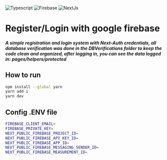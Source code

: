 ![Typescript](https://img.shields.io/badge/TypeScript-007ACC?style=for-the-badge&logo=typescript&logoColor=white) ![Firebase](https://img.shields.io/badge/Firebase-039BE5?style=for-the-badge&logo=Firebase&logoColor=white)  ![NextJs](https://img.shields.io/badge/next.js-000000?style=for-the-badge&logo=nextdotjs&logoColor=white)
# Register/Login with google firebase
##### A simple registration and login system with Next-Auth credentials, all database verification was done in the DBVerifications folder to keep the code clean and organized, after logging in, you can see the data logged in: pages/helpers/protected

## How to run
```sh
npm install --global yarn
yarn add i
yarn dev
```

## Config .ENV file
```sh
FIREBASE_CLIENT_EMAIL=
FIREBASE_PRIVATE_KEY=
NEXT_PUBLIC_FIREBASE_PROJECT_ID=
NEXT_PUBLIC_FIREBASE_API_KEY_ID=
NEXT_PUBLIC_FIREBASE_APP_ID=
NEXT_PUBLIC_FIREBASE_MESSAGING_SENDER_ID=
NEXT_PUBLIC_FIREBASE_MEASUREMENT_ID=
```
